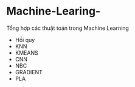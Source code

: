 # Machine-Learing-
Tổng hợp các thuật toán trong Machine Learning
- Hồi quy
- KNN
- KMEANS
- CNN
- NBC
- GRADIENT
- PLA
  

